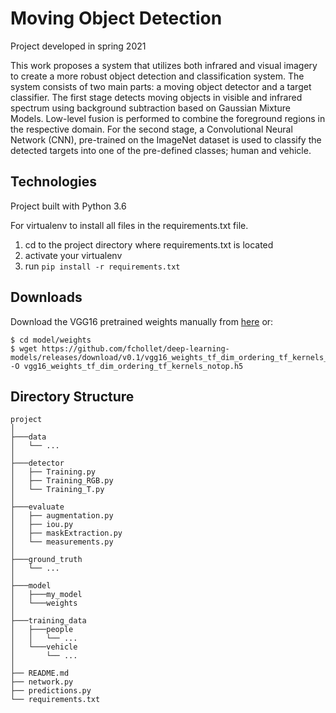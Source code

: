 # Moving Object Detection
Project developed in spring 2021

This work proposes a system that utilizes both infrared and visual imagery to create a more robust object detection and classification system. The system consists of two main parts: a moving object detector and a target classifier. The first stage detects moving objects in visible and infrared spectrum using background subtraction based on Gaussian Mixture Models. Low-level fusion is performed to combine the foreground regions in the respective domain. For the second stage, a Convolutional Neural Network (CNN), pre-trained on the ImageNet dataset is used to classify the detected targets into one of the pre-defined classes; human and vehicle. 

## Technologies
Project built with Python 3.6

For virtualenv to install all files in the requirements.txt file.
1. cd to the project directory where requirements.txt is located
2. activate your virtualenv
3. run `pip install -r requirements.txt` 

## Downloads

Download the VGG16 pretrained weights manually from [here](https://github.com/fchollet/deep-learning-models/releases/download/v0.1/vgg16_weights_tf_dim_ordering_tf_kernels_notop.h5) or:
```
$ cd model/weights
$ wget https://github.com/fchollet/deep-learning-models/releases/download/v0.1/vgg16_weights_tf_dim_ordering_tf_kernels_notop.h5 -O vgg16_weights_tf_dim_ordering_tf_kernels_notop.h5
```
## Directory Structure

```
project
│
├───data
│   └── ...
│
├───detector
│   ├── Training.py
│   ├── Training_RGB.py
│   └── Training_T.py
│   
├───evaluate
│   ├── augmentation.py
│   ├── iou.py
│   ├── maskExtraction.py
│   └── measurements.py
│   
├───ground_truth
│   └── ...
│ 
├───model
│   ├───my_model
│   └───weights
│
├───training_data
│   ├───people
│   │   └── ...
│   └───vehicle
│       └── ...
│
├── README.md
├── network.py
├── predictions.py
└── requirements.txt
```
